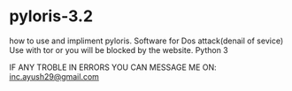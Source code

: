# pyloris-3.2
how to use and impliment pyloris.
Software for Dos attack(denail of sevice)
Use with tor or you will be blocked by the website.
Python 3

IF ANY TROBLE IN ERRORS YOU CAN MESSAGE ME ON:
inc.ayush29@gmail.com
